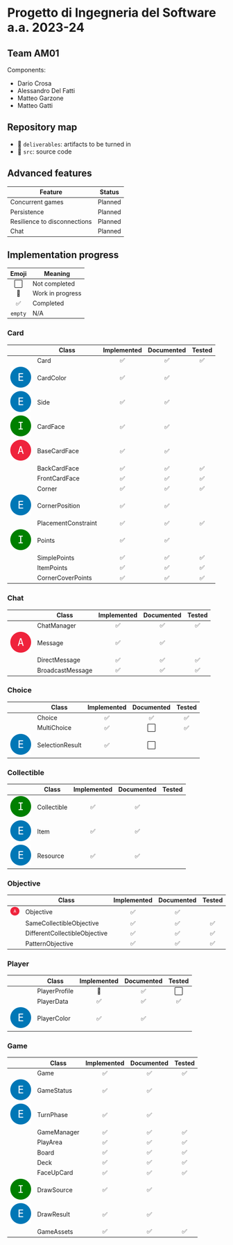 # Progetto di Ingegneria del Software a.a. 2023-24

## Team AM01

Components:

- Dario Crosa
- Alessandro Del Fatti
- Matteo Garzone
- Matteo Gatti

## Repository map

- :file_folder: `deliverables`: artifacts to be turned in
- :file_folder: `src`: source code

## Advanced features

| Feature                      | Status  |
|------------------------------|:-------:|
| Concurrent games             | Planned |
| Persistence                  | Planned |
| Resilience to disconnections | Planned |
| Chat                         | Planned |

## Implementation progress

|        Emoji         | Meaning          |
|:--------------------:|------------------|
| :white_large_square: | Not completed    |
|    :construction:    | Work in progress |
|  :white_check_mark:  | Completed        |
|       `empty`        | N/A              |

### Card

|                                     | Class               |    Implemented     |     Documented     |       Tested       |
|-------------------------------------|---------------------|:------------------:|:------------------:|:------------------:|
|                                     | Card                | :white_check_mark: | :white_check_mark: | :white_check_mark: |
| ![Enum](img/enum.svg)               | CardColor           | :white_check_mark: | :white_check_mark: |                    |
| ![Enum](img/enum.svg)               | Side                | :white_check_mark: | :white_check_mark: |                    |
| ![Interface](img/interface.svg)     | CardFace            | :white_check_mark: | :white_check_mark: |                    |
| ![Abstract class](img/abstract.svg) | BaseCardFace        | :white_check_mark: | :white_check_mark: |                    |
|                                     | BackCardFace        | :white_check_mark: | :white_check_mark: | :white_check_mark: |
|                                     | FrontCardFace       | :white_check_mark: | :white_check_mark: | :white_check_mark: |
|                                     | Corner              | :white_check_mark: | :white_check_mark: | :white_check_mark: |
| ![Enum](img/enum.svg)               | CornerPosition      | :white_check_mark: | :white_check_mark: |                    |
|                                     | PlacementConstraint | :white_check_mark: | :white_check_mark: | :white_check_mark: |
| ![Interface](img/interface.svg)     | Points              | :white_check_mark: | :white_check_mark: |                    |
|                                     | SimplePoints        | :white_check_mark: | :white_check_mark: | :white_check_mark: |
|                                     | ItemPoints          | :white_check_mark: | :white_check_mark: | :white_check_mark: |
|                                     | CornerCoverPoints   | :white_check_mark: | :white_check_mark: | :white_check_mark: |

### Chat

|                                     | Class            |    Implemented     |     Documented     |       Tested       |
|-------------------------------------|------------------|:------------------:|:------------------:|:------------------:|
|                                     | ChatManager      | :white_check_mark: | :white_check_mark: | :white_check_mark: |
| ![Abstract class](img/abstract.svg) | Message          | :white_check_mark: | :white_check_mark: |                    |
|                                     | DirectMessage    | :white_check_mark: | :white_check_mark: | :white_check_mark: |
|                                     | BroadcastMessage | :white_check_mark: | :white_check_mark: | :white_check_mark: |

### Choice

|                       | Class           |    Implemented     |      Documented      |       Tested       |
|-----------------------|-----------------|:------------------:|:--------------------:|:------------------:|
|                       | Choice          | :white_check_mark: |  :white_check_mark:  | :white_check_mark: |
|                       | MultiChoice     | :white_check_mark: | :white_large_square: | :white_check_mark: |
| ![Enum](img/enum.svg) | SelectionResult | :white_check_mark: | :white_large_square: |                    |

### Collectible

|                                 | Class       |    Implemented     |     Documented     | Tested |
|---------------------------------|-------------|:------------------:|:------------------:|:------:|
| ![Interface](img/interface.svg) | Collectible | :white_check_mark: | :white_check_mark: |        |
| ![Enum](img/enum.svg)           | Item        | :white_check_mark: | :white_check_mark: |        |
| ![Enum](img/enum.svg)           | Resource    | :white_check_mark: | :white_check_mark: |        |

### Objective

|                                     | Class                         |    Implemented     |     Documented     |       Tested       |
|-------------------------------------|-------------------------------|:------------------:|:------------------:|:------------------:|
| ![Abstract class](img/abstract.svg) | Objective                     | :white_check_mark: | :white_check_mark: |                    |
|                                     | SameCollectibleObjective      | :white_check_mark: | :white_check_mark: | :white_check_mark: |
|                                     | DifferentCollectibleObjective | :white_check_mark: | :white_check_mark: | :white_check_mark: |
|                                     | PatternObjective              | :white_check_mark: | :white_check_mark: | :white_check_mark: |

### Player

|                       | Class         |    Implemented     |     Documented     |        Tested        |
|-----------------------|---------------|:------------------:|:------------------:|:--------------------:|
|                       | PlayerProfile |   :construction:   | :white_check_mark: | :white_large_square: |
|                       | PlayerData    | :white_check_mark: | :white_check_mark: |  :white_check_mark:  |
| ![Enum](img/enum.svg) | PlayerColor   | :white_check_mark: | :white_check_mark: |                      |

### Game

|                                 | Class       |    Implemented     |     Documented     |       Tested       |
|---------------------------------|-------------|:------------------:|:------------------:|:------------------:|
|                                 | Game        | :white_check_mark: | :white_check_mark: | :white_check_mark: |
| ![Enum](img/enum.svg)           | GameStatus  | :white_check_mark: | :white_check_mark: |                    |
| ![Enum](img/enum.svg)           | TurnPhase   | :white_check_mark: | :white_check_mark: |                    |
|                                 | GameManager | :white_check_mark: | :white_check_mark: | :white_check_mark: |
|                                 | PlayArea    | :white_check_mark: | :white_check_mark: | :white_check_mark: |
|                                 | Board       | :white_check_mark: | :white_check_mark: | :white_check_mark: |
|                                 | Deck        | :white_check_mark: | :white_check_mark: | :white_check_mark: |
|                                 | FaceUpCard  | :white_check_mark: | :white_check_mark: | :white_check_mark: |
| ![Interface](img/interface.svg) | DrawSource  | :white_check_mark: | :white_check_mark: |                    |
| ![Enum](img/enum.svg)           | DrawResult  | :white_check_mark: | :white_check_mark: |                    |
|                                 | GameAssets  | :white_check_mark: | :white_check_mark: | :white_check_mark: |
